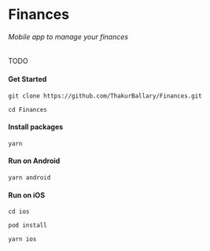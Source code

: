 # Finances

###### Mobile app to manage your finances

TODO

#### Get Started

```
git clone https://github.com/ThakurBallary/Finances.git 

cd Finances
```


#### Install packages

```
yarn
```


#### Run on Android

```
yarn android
```


#### Run on iOS

```
cd ios 

pod install 

yarn ios
```
